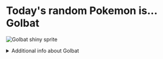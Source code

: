 # Today's random Pokemon is... Golbat

![Golbat shiny sprite](https://raw.githubusercontent.com/PokeAPI/sprites/master/sprites/pokemon/shiny/42.png)

<details>
<summary>Additional info about Golbat</summary>

| srpite type | image |
|------|------|
| back_default | ![Golbat back_default sprite](https://raw.githubusercontent.com/PokeAPI/sprites/master/sprites/pokemon/back/42.png) |
| back_shiny | ![Golbat back_shiny sprite](https://raw.githubusercontent.com/PokeAPI/sprites/master/sprites/pokemon/back/shiny/42.png) |
| front_default | ![Golbat front_default sprite](https://raw.githubusercontent.com/PokeAPI/sprites/master/sprites/pokemon/42.png) |
| front_female | ![Golbat front_female sprite](https://raw.githubusercontent.com/PokeAPI/sprites/master/sprites/pokemon/female/42.png) |
| front_shiny_female | ![Golbat front_shiny_female sprite](https://raw.githubusercontent.com/PokeAPI/sprites/master/sprites/pokemon/shiny/female/42.png) | </details>